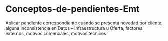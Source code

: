 # Conceptos-de-pendientes-Emt
Aplicar pendiente correspondiente cuando se presenta novedad por cliente, alguna inconsistencia en Datos – Infraestructura u Oferta, factores externos, motivos comerciales, motivos técnicos
